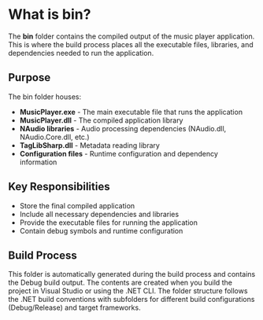 # What is bin?

The **bin** folder contains the compiled output of the music player application. This is where the build process places all the executable files, libraries, and dependencies needed to run the application.

## Purpose

The bin folder houses:

- **MusicPlayer.exe** - The main executable file that runs the application
- **MusicPlayer.dll** - The compiled application library
- **NAudio libraries** - Audio processing dependencies (NAudio.dll, NAudio.Core.dll, etc.)
- **TagLibSharp.dll** - Metadata reading library
- **Configuration files** - Runtime configuration and dependency information

## Key Responsibilities

- Store the final compiled application
- Include all necessary dependencies and libraries
- Provide the executable files for running the application
- Contain debug symbols and runtime configuration

## Build Process

This folder is automatically generated during the build process and contains the Debug build output. The contents are created when you build the project in Visual Studio or using the .NET CLI. The folder structure follows the .NET build conventions with subfolders for different build configurations (Debug/Release) and target frameworks.
